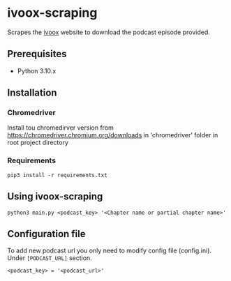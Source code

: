 # ivoox-scraping
Scrapes the [ivoox](https://www.ivoox.com/) website to download the podcast episode provided.

## Prerequisites

- Python 3.10.x

## Installation
### Chromedriver

Install tou chromedirver version from https://chromedriver.chromium.org/downloads in 'chromedriver' folder in root project directory

### Requirements

`pip3 install -r requirements.txt`

## Using ivoox-scraping

`python3 main.py <podcast_key> '<Chapter name or partial chapter name>'`

## Configuration file

To add new podcast url you only need to modify config file (config.ini). Under `[PODCAST_URL]` section.

`<podcast_key> = '<podcast_url>'`